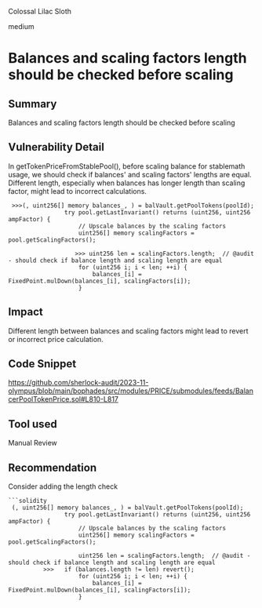 Colossal Lilac Sloth

medium

# Balances and scaling factors length should be checked before scaling

## Summary
Balances and scaling factors length should be checked before scaling
## Vulnerability Detail
In getTokenPriceFromStablePool(), before scaling balance for stablemath usage, we should check if balances' and scaling factors' lengths are equal. Different length, especially when balances has longer length than scaling factor, might lead to incorrect calculations.
```solidity
 >>>(, uint256[] memory balances_, ) = balVault.getPoolTokens(poolId);
                try pool.getLastInvariant() returns (uint256, uint256 ampFactor) {
                    // Upscale balances by the scaling factors
                    uint256[] memory scalingFactors = pool.getScalingFactors();
                   
                   >>> uint256 len = scalingFactors.length;  // @audit - should check if balance length and scaling length are equal
                    for (uint256 i; i < len; ++i) {
                        balances_[i] = FixedPoint.mulDown(balances_[i], scalingFactors[i]);
                    }
```
## Impact
Different length between balances and scaling factors might lead to revert or incorrect price calculation.
## Code Snippet
https://github.com/sherlock-audit/2023-11-olympus/blob/main/bophades/src/modules/PRICE/submodules/feeds/BalancerPoolTokenPrice.sol#L810-L817
## Tool used

Manual Review

## Recommendation
Consider adding the length check
```solidity
```solidity
 (, uint256[] memory balances_, ) = balVault.getPoolTokens(poolId);
                try pool.getLastInvariant() returns (uint256, uint256 ampFactor) {
                    // Upscale balances by the scaling factors
                    uint256[] memory scalingFactors = pool.getScalingFactors();
                   
                    uint256 len = scalingFactors.length;  // @audit - should check if balance length and scaling length are equal
          >>>   if (balances.length != len) revert();
                    for (uint256 i; i < len; ++i) {
                        balances_[i] = FixedPoint.mulDown(balances_[i], scalingFactors[i]);
                    }
```
```